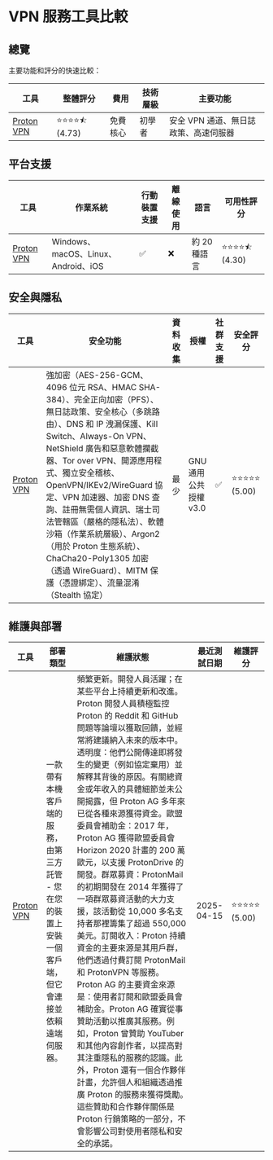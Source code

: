 # VPN 服務工具比較
## 總覽
主要功能和評分的快速比較：

| 工具 | 整體評分 | 費用 | 技術層級 | 主要功能 |
|------|----------------|------|-----------------|--------------|
| [Proton VPN](https://protonvpn.com/) | ⭐⭐⭐⭐⯪ (4.73) | 免費核心 | 初學者 | 安全 VPN 通道、無日誌政策、高速伺服器 |

## 平台支援
| 工具 | 作業系統 | 行動裝置支援 | 離線使用 | 語言 | 可用性評分 |
|------|------------------|----------------|--------------|-----------|------------------|
| [Proton VPN](https://protonvpn.com/) | Windows、macOS、Linux、Android、iOS | ✅ | ❌ | 約 20 種語言 | ⭐⭐⭐⭐⯪ (4.30) |

## 安全與隱私
| 工具 | 安全功能 | 資料收集 | 授權 | 社群支援 | 安全評分 |
|------|-------------------|-----------------|----------|------------------|----------------|
| [Proton VPN](https://protonvpn.com/) | 強加密（AES-256-GCM、4096 位元 RSA、HMAC SHA-384）、完全正向加密（PFS）、無日誌政策、安全核心（多跳路由）、DNS 和 IP 洩漏保護、Kill Switch、Always-On VPN、NetShield 廣告和惡意軟體攔截器、Tor over VPN、開源應用程式、獨立安全稽核、OpenVPN/IKEv2/WireGuard 協定、VPN 加速器、加密 DNS 查詢、註冊無需個人資訊、瑞士司法管轄區（嚴格的隱私法）、軟體沙箱（作業系統層級）、Argon2（用於 Proton 生態系統）、ChaCha20-Poly1305 加密（透過 WireGuard）、MITM 保護（憑證綁定）、流量混淆（Stealth 協定） | 最少 | GNU 通用公共授權 v3.0 | ✅ | ⭐⭐⭐⭐⭐ (5.00) |

## 維護與部署
| 工具 | 部署類型 | 維護狀態 | 最近測試日期 | 維護評分 |
|------|----------------|-------------------|-------------|-------------------|
| [Proton VPN](https://protonvpn.com/) | 一款帶有本機客戶端的服務，由第三方託管 - 您在您的裝置上安裝一個客戶端，但它會連接並依賴遠端伺服器。 | 頻繁更新。開發人員活躍；在某些平台上持續更新和改進。Proton 開發人員積極監控 Proton 的 Reddit 和 GitHub 問題等論壇以獲取回饋，並經常將建議納入未來的版本中。透明度：他們公開傳達即將發生的變更（例如協定棄用）並解釋其背後的原因。有關總資金或年收入的具體細節並未公開揭露，但 Proton AG 多年來已從各種來源獲得資金。歐盟委員會補助金：2017 年，Proton AG 獲得歐盟委員會 Horizon 2020 計畫的 200 萬歐元，以支援 ProtonDrive 的開發。群眾募資：ProtonMail 的初期開發在 2014 年獲得了一項群眾募資活動的大力支援，該活動從 10,000 多名支持者那裡籌集了超過 550,000 美元。訂閱收入：Proton 持續資金的主要來源是其用戶群，他們透過付費訂閱 ProtonMail 和 ProtonVPN 等服務。Proton AG 的主要資金來源是：使用者訂閱和歐盟委員會補助金。Proton AG 確實從事贊助活動以推廣其服務。例如，Proton 曾贊助 YouTuber 和其他內容創作者，以提高對其注重隱私的服務的認識。此外，Proton 還有一個合作夥伴計畫，允許個人和組織透過推廣 Proton 的服務來獲得獎勵。這些贊助和合作夥伴關係是 Proton 行銷策略的一部分，不會影響公司對使用者隱私和安全的承諾。 | 2025-04-15 | ⭐⭐⭐⭐⭐ (5.00) |